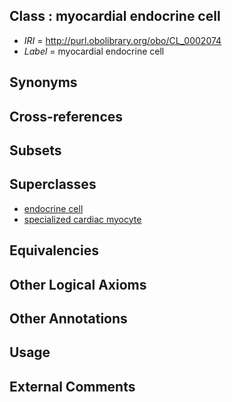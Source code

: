 
## Class : myocardial endocrine cell

 * *IRI* = http://purl.obolibrary.org/obo/CL_0002074
 * *Label* = myocardial endocrine cell

## Synonyms


## Cross-references


## Subsets


## Superclasses

 * [endocrine cell](../../CL/63/CL_0000163.md)
 * [specialized cardiac myocyte](../../CL/86/CL_0002086.md)

## Equivalencies


## Other Logical Axioms


## Other Annotations


## Usage


## External Comments

